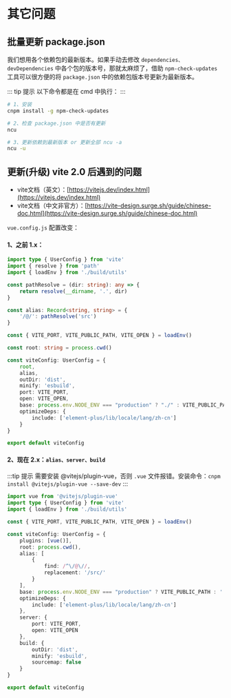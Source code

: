# 其它问题

## 批量更新 package.json

我们想用各个依赖包的最新版本。如果手动去修改 `dependencies、devDependencies` 中各个包的版本号，那就太麻烦了，借助 `npm-check-updates` 工具可以很方便的将 `package.json` 中的依赖包版本号更新为最新版本。

::: tip 提示
以下命令都是在 cmd 中执行：
:::

```bash
# 1、安装
cnpm install -g npm-check-updates

# 2、检查 package.json 中是否有更新
ncu

# 3、更新依赖到最新版本 or 更新全部 ncu -a
ncu -u
```

## 更新(升级) vite 2.0 后遇到的问题

- vite文档（英文）：[https://vitejs.dev/index.html](https://vitejs.dev/index.html)
- vite文档（中文非官方）：[https://vite-design.surge.sh/guide/chinese-doc.html](https://vite-design.surge.sh/guide/chinese-doc.html)

`vue.config.js` 配置改变：
#### 1、之前 1.x：

```ts
import type { UserConfig } from 'vite'
import { resolve } from 'path'
import { loadEnv } from './build/utils'

const pathResolve = (dir: string): any => {
    return resolve(__dirname, '.', dir)
}

const alias: Record<string, string> = {
    '/@/': pathResolve('src')
}

const { VITE_PORT, VITE_PUBLIC_PATH, VITE_OPEN } = loadEnv()

const root: string = process.cwd()

const viteConfig: UserConfig = {
    root,
    alias,
    outDir: 'dist',
    minify: 'esbuild',
    port: VITE_PORT,
    open: VITE_OPEN,
    base: process.env.NODE_ENV === "production" ? "./" : VITE_PUBLIC_PATH,
    optimizeDeps: {
        include: ['element-plus/lib/locale/lang/zh-cn']
    }
}

export default viteConfig
```

#### 2、现在 2.x：`alias、server、build`

:::tip 提示
需要安装 @vitejs/plugin-vue，否则 `.vue` 文件报错。安装命令：`cnpm install @vitejs/plugin-vue --save-dev`
:::

```ts
import vue from '@vitejs/plugin-vue'
import type { UserConfig } from 'vite'
import { loadEnv } from './build/utils'

const { VITE_PORT, VITE_PUBLIC_PATH, VITE_OPEN } = loadEnv()

const viteConfig: UserConfig = {
    plugins: [vue()],
    root: process.cwd(),
    alias: [
        {
            find: /^\/@\//,
            replacement: '/src/'
        }
    ],
    base: process.env.NODE_ENV === "production" ? VITE_PUBLIC_PATH : './',
    optimizeDeps: {
        include: ['element-plus/lib/locale/lang/zh-cn']
    },
    server: {
        port: VITE_PORT,
        open: VITE_OPEN
    },
    build: {
        outDir: 'dist',
        minify: 'esbuild',
        sourcemap: false
    }
}

export default viteConfig
```